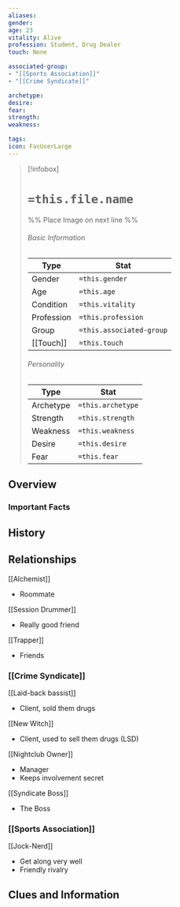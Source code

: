 ```yaml
---
aliases: 
gender: 
age: 23
vitality: Alive
profession: Student, Drug Dealer
touch: None

associated-group: 
- "[[Sports Association]]"
- "[[Crime Syndicate]]"

archetype:
desire:
fear:
strength:
weakness:

tags:
icon: FasUserLarge
---
```


> [!infobox]
> # `=this.file.name`
> %% Place Image on next line %%
> ###### Basic Information
> Type |  Stat |
> ---|---|
> Gender | `=this.gender` |
> Age | `=this.age` |
> Condition | `=this.vitality` |
> Profession | `=this.profession` |
> Group | `=this.associated-group` |
> [[Touch]] | `=this.touch` |
> ###### Personality
> Type |  Stat |
> ---|---|
> Archetype | `=this.archetype` |
> Strength | `=this.strength` |
> Weakness | `=this.weakness` |
> Desire | `=this.desire` |
> Fear | `=this.fear` |
## Overview


### Important Facts


## History

## Relationships
[[Alchemist]]
- Roommate

[[Session Drummer]]
- Really good friend

[[Trapper]]
- Friends

### [[Crime Syndicate]]
[[Laid-back bassist]]
- Client, sold them drugs 

[[New Witch]]
- Client, used to sell them drugs (LSD)

[[Nightclub Owner]]
- Manager
- Keeps involvement secret

[[Syndicate Boss]]
- The Boss



### [[Sports Association]]
[[Jock-Nerd]]
- Get along very well
- Friendly rivalry

## Clues and Information
